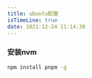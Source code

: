```yaml
---
title: ubuntu配置
isTimeLine: true
date: 2021-12-24 11:14:39
---
```


### 安装nvm

```sh
npm install pnpm -g
```